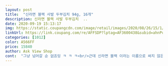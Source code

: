 ```yaml
---
layout: post 
title:  "신라면 블랙 사발 두부김치 94g, 16개" 
description: 신라면 블랙 사발 두부김치  ..
date: 2020-09-19 15:13:17 
img: https://static.coupangcdn.com/image/retail/images/2020/08/26/15/1/16cc709d-b54c-4cb4-9444-99fa789900b7.jpg 
linkUrl: https://link.coupang.com/re/AFFSDP?lptag=AF3600438&subid=ahnPublicAsk&pageKey=2011392521&itemId=3421711826&vendorItemId=71408267481&traceid=V0-113-cd29c6b51cefbcc4 
categories: [1012] 
color: A566FF 
price: 15840 
author: Ask View Shop 
cont:  "그냥 넘어갈 순 없죠잉 ㅋ ㅋ ㅋ<br/>근데 신라면 블랙 이라는 이름으로 싸지 않은 가격이 책정돼 있음에도<br/>너무맛있네요 김치맛도 나고 안에있는 정사각형두부가 너무귀엽습니다.<br/> 초등 아이들도 김치좋아하는 아이들이라 그런지  콧물줄줄하며 아주잘먹네요.<br/>.<br/>깔끔하게 해장용으로 먹어도 될듯합니다.<br/><br/>두부김치란 상품명 답게<br/>두부김치찌개 맛이랄까<br/>두부요? 물 붇기 전에 면을 들어 봤더니 두부 조각이 있긴 있습니다.<br/><br/>듬뿍 들어가 있어서 김치의 새콤 짭짤한<br/>맛 자체는 나쁘지 않습니다.<br/><br/>맛에 크게 영향을 끼치는 면도 없고<br/>맛은 김치 후레이크와 두부 후레이크가<br/>맛있는 국물맛을 자랑하네요<br/>믿을 수 있는 대기업 농심에서 생산한<br/>새로나온 신제품 같은데요<br/>신라면 블랙 두부김치는 요번에<br/>신라면 블랙 사발 두부김치 94g 16개<br/>신라면 블랙 신제품을 안 먹어보고<br/>신라면 컵라면류 입니다<br/>안녕하십니까 윽너무좋아 에요✔✔<br/>오늘 제가 구입한 제품은 컵라면류 인데요<br/>이건 그냥 김치라면이라고 파는게 맞는것 같습니다.<br/><br/>이건 그냥 김치라면이예요<br/>저렴하여서 대용량으로 바로 겟!!!<br/>정말로 혜자입니다 혜자 캬 캬 캬<br/>좋습니다 감사합니다 잘 먹겠습니다<br/>좋습니다 대형 마트 낱개 가격보다<br/>쿠팡 번창 하여라✔✔<br/>쿠팡에서 저렴한 가격에 무료배송까지 해주셔서<br/>하지만 물 붇고 나서는 어디로 갔는지... <br/>.<br/><br/>" 
---
```

